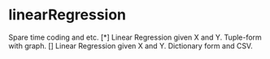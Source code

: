 # linearRegression
Spare time coding and etc.
[*]  Linear Regression given X and Y. Tuple-form with graph.
[]  Linear Regression given X and Y. Dictionary form and CSV.
